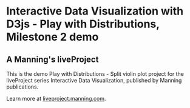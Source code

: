 # Interactive Data Visualization with D3js - Play with Distributions, Milestone 2 demo
## A Manning's liveProject

This is the demo Play with Distributions - Split violin plot project for the liveProject series Interactive Data Visualization, published by Manning publications.

Learn more at [liveproject.manning.com](https://liveproject.manning.com).